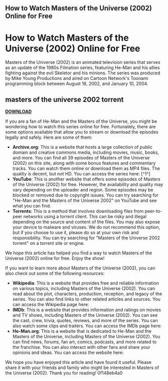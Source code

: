 ## How to Watch Masters of the Universe (2002) Online for Free

  
# How to Watch Masters of the Universe (2002) Online for Free
 
Masters of the Universe (2002) is an animated television series that serves as an update of the 1980s Filmation series, featuring He-Man and his allies fighting against the evil Skeletor and his minions. The series was produced by Mike Young Productions and aired on Cartoon Network's Toonami programming block between August 16, 2002, and January 10, 2004.
 
## masters of the universe 2002 torrent


[**DOWNLOAD**](https://www.google.com/url?q=https%3A%2F%2Ffancli.com%2F2tKPMr&sa=D&sntz=1&usg=AOvVaw1hWn9NGRMmMcR7gyAEjidD)

 
If you are a fan of He-Man and the Masters of the Universe, you might be wondering how to watch this series online for free. Fortunately, there are some options available that allow you to stream or download the episodes legally and safely. Here are some of them:
 
- **Archive.org**: This is a website that hosts a large collection of public domain and creative commons media, including movies, music, books, and more. You can find all 39 episodes of Masters of the Universe (2002) on this site, along with some bonus features and commentary tracks. You can watch them online or download them as MP4 files. The quality is decent, but not HD. You can access the series here: [^1^]
- **YouTube**: This is another website that offers some episodes of Masters of the Universe (2002) for free. However, the availability and quality may vary depending on the uploader and region. Some episodes may be blocked or removed due to copyright issues. You can try searching for "He-Man and the Masters of the Universe 2002" on YouTube and see what you can find.
- **Torrents**: This is a method that involves downloading files from peer-to-peer networks using a torrent client. This can be risky and illegal depending on the source and content of the files. You may also expose your device to malware and viruses. We do not recommend this option, but if you choose to use it, please do so at your own risk and responsibility. You can try searching for "Masters of the Universe 2002 torrent" on a torrent site or engine.

We hope this article has helped you find a way to watch Masters of the Universe (2002) online for free. Enjoy the show!
  
If you want to learn more about Masters of the Universe (2002), you can also check out some of the following resources:

- **Wikipedia**: This is a website that provides free and reliable information on various topics, including Masters of the Universe (2002). You can read about the plot, characters, production, reception, and legacy of the series. You can also find links to other related articles and sources. You can access the Wikipedia page here:
- **IMDb**: This is a website that provides information and ratings on movies and TV shows, including Masters of the Universe (2002). You can see the cast, crew, trivia, quotes, reviews, and more of the series. You can also watch some clips and trailers. You can access the IMDb page here:
- **He-Man.org**: This is a website that is dedicated to He-Man and the Masters of the Universe, including Masters of the Universe (2002). You can find news, forums, fan art, comics, podcasts, and more related to the franchise. You can also interact with other fans and share your opinions and ideas. You can access the website here:

We hope you have enjoyed this article and have found it useful. Please share it with your friends and family who might be interested in Masters of the Universe (2002). Thank you for reading!
 0f148eb4a0
